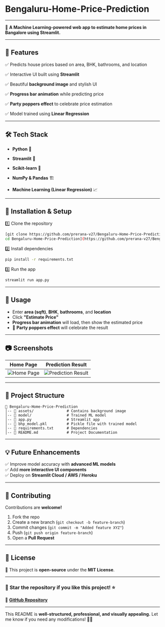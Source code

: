 # Bengaluru-Home-Price-Prediction

---

🔮 **A Machine Learning-powered web app to estimate home prices in Bangalore using Streamlit.**  

---  

## 🚀 **Features**  
✅ Predicts house prices based on area, BHK, bathrooms, and location

✅ Interactive UI built using **Streamlit**  

✅ Beautiful **background image** and stylish UI 

✅ **Progress bar animation** while predicting price 

✅ **Party poppers effect** to celebrate price estimation  

✅ Model trained using **Linear Regression**  

---

## 🛠️ **Tech Stack**  
- **Python** 🐍
  
- **Streamlit** 🎈
  
- **Scikit-learn** 🤖
  
- **NumPy & Pandas** 🏗
   
- **Machine Learning (Linear Regression)** 📈  

---

## 📌 **Installation & Setup**  

1️⃣ Clone the repository  
```bash
[git clone https://github.com/prerana-v27/Bengaluru-Home-Price-Prediction.git
cd Bengaluru-Home-Price-Prediction](https://github.com/prerana-v27/Bengaluru-Home-Price-Prediction.git)
```  

2️⃣ Install dependencies  
```bash
pip install -r requirements.txt
```  

3️⃣ Run the app  
```bash
streamlit run app.py
```  

---

## 🎯 **Usage**  
- Enter **area (sqft)**, **BHK**, **bathrooms**, and **location**  
- Click **"Estimate Price"**  
- **Progress bar animation** will load, then show the estimated price  
- 🎉 **Party poppers effect** will celebrate the result  

---

## 📷 **Screenshots**  

| Home Page | Prediction Result |  
|-----------|------------------|  
| ![Home Page](https://raw.githubusercontent.com/prerana-v27/Bengaluru-Home-Price-Prediction/main/home_screenshot.png) | ![Prediction Result](https://raw.githubusercontent.com/prerana-v27/Bengaluru-Home-Price-Prediction/main/result_screenshot.png) |  

---

## 📌 **Project Structure**  
```
📂 Bengaluru-Home-Price-Prediction  
│-- 📂 assets/               # Contains background image  
│-- 📂 model/                # Trained ML model  
│-- 📄 app.py                # Streamlit app  
│-- 📄 bhp_model.pkl         # Pickle file with trained model  
│-- 📄 requirements.txt      # Dependencies  
│-- 📄 README.md             # Project Documentation  
```

---

## 💡 **Future Enhancements**  
✅ Improve model accuracy with **advanced ML models**  
✅ Add **more interactive UI components**  
✅ Deploy on **Streamlit Cloud / AWS / Heroku**  

---

## 🤝 **Contributing**  
Contributions are **welcome!**  
1. Fork the repo  
2. Create a new branch (`git checkout -b feature-branch`)  
3. Commit changes (`git commit -m "Added feature XYZ"`)  
4. Push (`git push origin feature-branch`)  
5. Open a **Pull Request**  

---

## 📜 **License**  
📄 This project is **open-source** under the **MIT License**.  

---

### 🌟 **Star the repository if you like this project!** ⭐  
🔗 **[GitHub Repository](https://github.com/prerana-v27/Bengaluru-Home-Price-Prediction)**  

---

This README is **well-structured, professional, and visually appealing.** Let me know if you need any modifications! 🚀🔥

